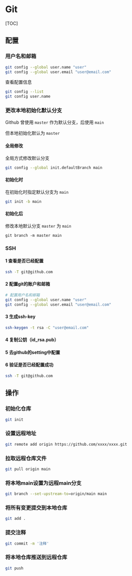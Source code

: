 # Git

[TOC]

## 配置

### 用户名和邮箱

```bash
git config --global user.name "user"
git config --global user.email "user@email.com"
```

查看配置信息

```bash
git config --list
git config user.name
```

### 更改本地初始化默认分支

Github 曾使用 `master` 作为默认分支，后使用 `main`

但本地初始化默认为 `master` 

#### 全局修改

全局方式修改默认分支

```bash
git config --global init.defaultBranch main
```

#### 初始化时

在初始化时指定默认分支为 `main`

```bash
git init -b main
```

#### 初始化后

修改本地默认分支 `master` 为 `main`

```
git branch -m master main
```



### SSH

#### 1 查看是否已经配置

```bash
ssh -T git@github.com
```

#### 2 配置git的账户和邮箱

```bash
# 配置用户名和邮箱
git config --global user.name "user"
git config --global user.email "user@email.com"
```

#### 3 生成ssh-key

```bash
ssh-keygen -t rsa -C "user@email.com"
```

#### 4 复制公钥（id_rsa.pub）

#### 5 去github的setting中配置

#### 6 验证是否已经配置成功

```bash
ssh -T git@github.com
```



## 操作

### 初始化仓库

```bash
git init 
```

### 设置远程地址

```bash
git remote add origin https://github.com/xxxx/xxxx.git
```

### 拉取远程仓库文件

```bash
git pull origin main
```

### 将本地main设置为远程main分支

```bash
git branch --set-upstream-to=origin/main main
```

### 将所有变更提交到本地仓库

```bash
git add .
```

### 提交注释

```bash
git commit -m '注释'
```

### 将本地仓库推送到远程仓库

```bash
git push
```

